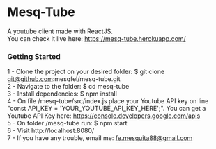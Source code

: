 # Mesq-Tube

A youtube client made with ReactJS.<br>
You can check it live here: <a href="https://mesq-tube.herokuapp.com/" target="_blank">https://mesq-tube.herokuapp.com/</a>

### Getting Started

1 - Clone the project on your desired folder: $ git clone git@github.com:mesqfel/mesq-tube.git<br>
2 - Navigate to the folder: $ cd mesq-tube<br>
3 - Install dependencies: $ npm install<br>
4 - On file /mesq-tube/src/index.js place your Youtube API key on line "const API_KEY = 'YOUR_YOUTUBE_API_KEY_HERE';". You can get a Youtube API Key here: https://console.developers.google.com/apis<br>
5 - On folder /mesq-tube run: $ npm start<br>
6 - Visit http://localhost:8080/<br>
7 - If you have any trouble, email me: fe.mesquita88@gmail.com<br>
